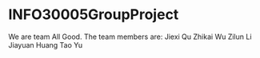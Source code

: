 # INFO30005GroupProject
We are team All Good.
The team members are: Jiexi Qu
                      Zhikai Wu
                      Zilun Li
                      Jiayuan Huang
                      Tao Yu
